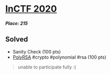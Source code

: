 # [InCTF 2020](https://ctftime.org/event/981 "in CTFtime")
##### Place: 215

## Solved
* Sanity Check (100 pts)
* [PolyRSA](PolyRSA) #crypto #polynomial #rsa (100 pts)

> unable to participate fully :(
